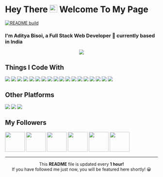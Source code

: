 # Hey There <img src="https://media.giphy.com/media/hvRJCLFzcasrR4ia7z/giphy.gif" width="25px"> Welcome To My Page

[![README build](https://github.com/adityabisoi/adityabisoi/workflows/README%20build/badge.svg)](https://github.com/adityabisoi/adityabisoi/actions)

### I'm Aditya Bisoi, a Full Stack Web Developer 🚀 currently based in India

<p align="center">
    <img src="https://media.giphy.com/media/1JduApoDuoMuCGdP6s/giphy.gif" />
</p>

## Things I Code With
<p>
    <img
        src="https://img.shields.io/badge/node.js%20-%2343853D.svg?&style=for-the-badge&logo=node.js&logoColor=white" />
    <img
        src="https://img.shields.io/badge/javascript%20-%23323330.svg?&style=for-the-badge&logo=javascript&logoColor=%23F7DF1E" />
    <img src="https://img.shields.io/badge/html5%20-%23E34F26.svg?&style=for-the-badge&logo=html5&logoColor=white" />
    <img src="https://img.shields.io/badge/css3%20-%231572B6.svg?&style=for-the-badge&logo=css3&logoColor=white" /> <img
        src="https://img.shields.io/badge/python%20-%2314354C.svg?&style=for-the-badge&logo=python&logoColor=white" />
    <img src="https://img.shields.io/badge/c%20-%2300599C.svg?&style=for-the-badge&logo=c&logoColor=white" /> <img
        src="https://img.shields.io/badge/java-%23ED8B00.svg?&style=for-the-badge&logo=java&logoColor=white" /> <img
        src="https://img.shields.io/badge/php-%23777BB4.svg?&style=for-the-badge&logo=php&logoColor=white" /> <img
        src="https://img.shields.io/badge/react%20-%2320232a.svg?&style=for-the-badge&logo=react&logoColor=%2361DAFB" />
    <img
        src="https://img.shields.io/badge/react_native%20-%2320232a.svg?&style=for-the-badge&logo=react&logoColor=%2361DAFB" />
    <img src="https://img.shields.io/badge/django%20-%23092E20.svg?&style=for-the-badge&logo=django&logoColor=white" />
    <img src="https://img.shields.io/badge/flask%20-%23000.svg?&style=for-the-badge&logo=flask&logoColor=white" /> <img
        src="https://img.shields.io/badge/webpack%20-%238DD6F9.svg?&style=for-the-badge&logo=webpack&logoColor=black" />
    <img src="https://img.shields.io/badge/heroku%20-%23430098.svg?&style=for-the-badge&logo=heroku&logoColor=white" />
    <img
        src="https://img.shields.io/badge/postgres-%23316192.svg?&style=for-the-badge&logo=postgresql&logoColor=white" />
    <img src="https://img.shields.io/badge/mysql-%2300f.svg?&style=for-the-badge&logo=mysql&logoColor=white" /> <img
        src="https://img.shields.io/badge/MongoDB-%234ea94b.svg?&style=for-the-badge&logo=mongodb&logoColor=white" />
    <img src="https://img.shields.io/badge/docker%20-%230db7ed.svg?&style=for-the-badge&logo=docker&logoColor=white" />

</p>

## Other Platforms

<p>
    <a href="https://www.linkedin.com/in/adityabisoi/"><img
            src="https://img.shields.io/badge/linkedin-%230077B5.svg?&style=for-the-badge&logo=linkedin&logoColor=white" /></a>
    <a href="https://medium.com/@adityabisoi1999"><img
            src="https://img.shields.io/badge/medium-%2312100E.svg?&style=for-the-badge&logo=medium&logoColor=white" /></a>
    <a href="https://gitlab.com/adityabisoi/"><img
            src="https://img.shields.io/badge/gitlab-%23330f63.svg?&style=for-the-badge&logo=gitlab&logoColor=white" /></a>
</p>

## My Followers
 <a href="https://github.com/satwikn07"><img
        src="https://avatars1.githubusercontent.com/u/45070931?v=4" width=65px /></a>  <a href="https://github.com/arteevraina"><img
        src="https://avatars0.githubusercontent.com/u/43968121?v=4" width=65px /></a>  <a href="https://github.com/hrushikesh-git"><img
        src="https://avatars0.githubusercontent.com/u/65762074?v=4" width=65px /></a>  <a href="https://github.com/Chirag321ratvekar"><img
        src="https://avatars0.githubusercontent.com/u/44314055?v=4" width=65px /></a>  <a href="https://github.com/FAIZ113"><img
        src="https://avatars0.githubusercontent.com/u/60294451?v=4" width=65px /></a>  <a href="https://github.com/subhangi2731"><img
        src="https://avatars0.githubusercontent.com/u/53938490?v=4" width=65px /></a> 

-----------
<p align="center">This <b>README</b> file is updated every <b>1 hour!</b><br>If you have followed me just now, you will be featured here shortly! 😀</p>

<!-- <br>Last updated ⏲ <i>10/12/2020, 7:04:35 AM</i> -->
